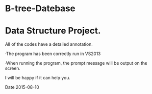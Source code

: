 # B-tree-Datebase

Data Structure Project. 
=====================
All of the codes have a detailed annotation.

  ·The program has been correctly run in VS2013

  ·When running the program, the prompt message will be output on the screen.

I will be happy if it can help you.

Date 2015-08-10
